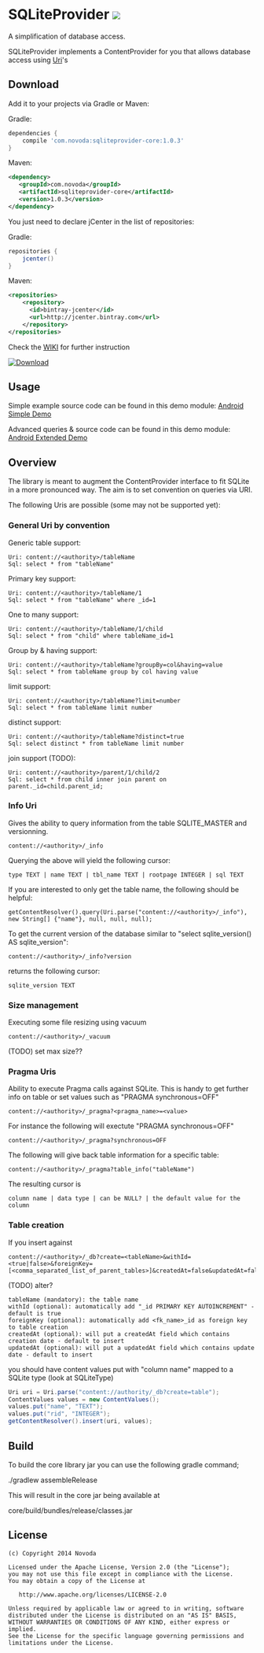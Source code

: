 SQLiteProvider [![](http://ci.novoda.com/buildStatus/icon?job=SQLiteProvider)](http://ci.novoda.com/job/SQLiteProvider/lastSuccessfulBuild/console)
================================================

A simplification of database access.

SQLiteProvider implements a ContentProvider for you that allows database access using [Uri][1]'s

Download
--------

Add it to your projects via Gradle or Maven:

Gradle:
````groovy
dependencies {
    compile 'com.novoda:sqliteprovider-core:1.0.3'
}
````
Maven:
````xml
<dependency>
   <groupId>com.novoda</groupId>
   <artifactId>sqliteprovider-core</artifactId>
   <version>1.0.3</version>
</dependency>
````

You just need to declare jCenter in the list of repositories:

Gradle:
````groovy
repositories {
    jcenter()
}
````
Maven:
````xml
<repositories>
    <repository>
      <id>bintray-jcenter</id>
      <url>http://jcenter.bintray.com</url>
    </repository>
</repositories>
````

Check the [WIKI][5] for further instruction

[ ![Download](https://api.bintray.com/packages/novoda/maven/sqliteprovider-core/images/download.svg) ](https://bintray.com/novoda/maven/sqliteprovider-core/_latestVersion)

Usage
--------

Simple example source code can be found in this demo module: [Android Simple Demo][3]

Advanced queries & source code can be found in this demo module: [Android Extended Demo][4]


Overview
--------

The library is meant to augment the ContentProvider interface to fit SQLite in a more pronounced way. The aim is 
to set convention on queries via URI.

The following Uris are possible (some may not be supported yet):

### General Uri by convention

Generic table support:

	Uri: content://<authority>/tableName
	Sql: select * from "tableName"
	
Primary key support:

	Uri: content://<authority>/tableName/1
	Sql: select * from "tableName" where _id=1
	
One to many support:

	Uri: content://<authority>/tableName/1/child
	Sql: select * from "child" where tableName_id=1
	
Group by & having support: 

	Uri: content://<authority>/tableName?groupBy=col&having=value
	Sql: select * from tableName group by col having value
	
limit support:

	Uri: content://<authority>/tableName?limit=number
	Sql: select * from tableName limit number
	
distinct support:

	Uri: content://<authority>/tableName?distinct=true
	Sql: select distinct * from tableName limit number

join support (TODO):

	Uri: content://<authority>/parent/1/child/2
	Sql: select * from child inner join parent on parent._id=child.parent_id;


### Info Uri

Gives the ability to query information from the table SQLITE_MASTER and versionning.

   	content://<authority>/_info
   
Querying the above will yield the following cursor:

   	type TEXT | name TEXT | tbl_name TEXT | rootpage INTEGER | sql TEXT
   
If you are interested to only get the table name, the following should be helpful:

   	getContentResolver().query(Uri.parse("content://<authority>/_info"), new String[] {"name"}, null, null, null);
   
   
To get the current version of the database similar to "select sqlite_version() AS sqlite_version":

	content://<authority>/_info?version
	
returns the following cursor:

	sqlite_version TEXT
	
### Size management

Executing some file resizing using vacuum

	content://<authority>/_vacuum

(TODO) set max size??

### Pragma Uris


Ability to execute Pragma calls against SQLite. This is handy to get further info on table or set values such as "PRAGMA synchronous=OFF"

    content://<authority>/_pragma?<pragma_name>=<value>

For instance the following will exectute "PRAGMA synchronous=OFF"

    content://<authority>/_pragma?synchronous=OFF

The following will give back table information for a specific table:

    content://<authority>/_pragma?table_info("tableName")

The resulting cursor is
      
    column name | data type | can be NULL? | the default value for the column


### Table creation

If you insert against 

    content://<authority>/_db?create=<tableName>&withId=<true|false>&foreignKey=[<comma_separated_list_of_parent_tables>]&createdAt=false&updatedAt=false

(TODO) alter?

```
tableName (mandatory): the table name
withId (optional): automatically add "_id PRIMARY KEY AUTOINCREMENT" - default is true
foreignKey (optional): automatically add <fk_name>_id as foreign key to table creation
createdAt (optional): will put a createdAt field which contains creation date - default to insert
updatedAt (optional): will put a updatedAt field which contains update date - default to insert
```

you should have content values put with "column name" mapped to a SQLite type (look at SQLiteType)

```java
Uri uri = Uri.parse("content://authority/_db?create=table");
ContentValues values = new ContentValues();
values.put("name", "TEXT");
values.put("rid", "INTEGER");
getContentResolver().insert(uri, values);
```

Build
-----

To build the core library jar you can use the following gradle command;

 ./gradlew assembleRelease

This will result in the core jar being available at

 core/build/bundles/release/classes.jar


License
-------

    (c) Copyright 2014 Novoda

    Licensed under the Apache License, Version 2.0 (the "License");
    you may not use this file except in compliance with the License.
    You may obtain a copy of the License at

       http://www.apache.org/licenses/LICENSE-2.0

    Unless required by applicable law or agreed to in writing, software
    distributed under the License is distributed on an "AS IS" BASIS,
    WITHOUT WARRANTIES OR CONDITIONS OF ANY KIND, either express or implied.
    See the License for the specific language governing permissions and
    limitations under the License.


 [1]: http://developer.android.com/reference/android/net/Uri.html
 [2]: https://github.com/novoda/public-mvn-repo/raw/master/releases/com/novoda/sqliteprovider-core/1.0.1/sqliteprovider-core-1.0.1.jar
 [3]: https://github.com/novoda/SQLiteProvider/tree/master/demo-simple
 [4]: https://github.com/novoda/SQLiteProvider/tree/master/demo-extended
 [5]: https://github.com/novoda/SQLiteProvider/wiki
